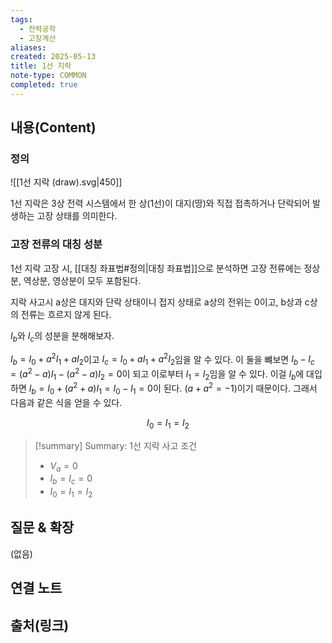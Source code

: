 ```yaml
---
tags:
  - 전력공학
  - 고장계산
aliases: 
created: 2025-05-13
title: 1선 지락
note-type: COMMON
completed: true
---
```


## 내용(Content)
### 정의
![[1선 지락 (draw).svg|450]]

1선 지락은 3상 전력 시스템에서 한 상(1선)이 대지(땅)와 직접 접촉하거나 단락되어 발생하는 고장 상태를 의미한다.

### 고장 전류의 대칭 성분
1선 지락 고장 시, [[대칭 좌표법#정의|대칭 좌표법]]으로 분석하면 고장 전류에는 정상분, 역상분, 영상분이 모두 포함된다.

지락 사고시 a상은 대지와 단락 상태이니 접지 상태로 a상의 전위는 0이고, b상과 c상의 전류는 흐르지 않게 된다.

$I_{b}$와 $I_{c}$의 성분을 분해해보자.

$I_{b} = I_{0} + a^{2}I_{1} + aI_{2}$이고 $I_{c} = I_{0} + aI_{1} + a^{2}I_{2}$임을 알 수 있다. 이 둘을 뺴보면
$I_{b}-I_{c} = (a^{2}-a)I_{1} - (a^{2}-a)I_{2} = 0$이 되고 이로부터 $I_{1}=I_{2}$임을 알 수 있다. 이걸 $I_{b}$에 대입하면
$I_{b} = I_{0} +(a^{2}+a)I_{1} = I_{0} - I_{1} = 0$이 된다. $(a + a^{2} = -1)$이기 때문이다. 그래서 다음과 같은 식을 얻을 수 있다.

$$
I_{0} = I_{1} = I_{2}
$$

>[!summary] Summary: 1선 지락 사고 조건
>- $V_{a} = 0$
>- $I_{b} = I_{c} = 0$
>- $I_{0}=I_{1}=I_{2}$


## 질문 & 확장

(없음)

## 연결 노트

## 출처(링크)

